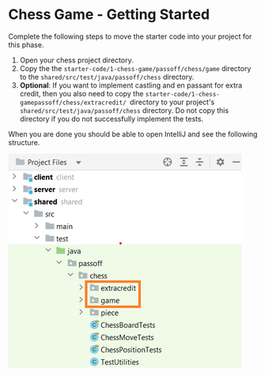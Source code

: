# Chess Game - Getting Started

Complete the following steps to move the starter code into your project for this phase.

1. Open your chess project directory.
1. Copy the the `starter-code/1-chess-game/passoff/chess/game` directory to the `shared/src/test/java/passoff/chess` directory.
1. **Optional**: If you want to implement castling and en passant for extra credit, then you also need to copy the `starter-code/1-chess-gamepassoff/chess/extracredit/ `directory to your project's `shared/src/test/java/passoff/chess` directory. Do not copy this directory if you do not successfully implement the tests.

When you are done you should be able to open IntelliJ and see the following structure.

![directory](directory.png)
